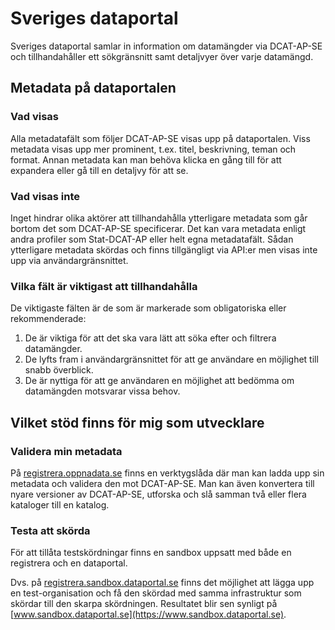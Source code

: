 # Sveriges dataportal

Sveriges dataportal samlar in information om datamängder via DCAT-AP-SE och tillhandahåller ett sökgränsnitt samt detaljvyer över varje datamängd.

## Metadata på dataportalen
### Vad visas
Alla metadatafält som följer DCAT-AP-SE visas upp på dataportalen. Viss metadata visas upp mer prominent, t.ex. titel, beskrivning, teman och format. Annan metadata kan man behöva klicka en gång till för att expandera eller gå till en detaljvy för att se.

### Vad visas inte
Inget hindrar olika aktörer att tillhandahålla ytterligare metadata som går bortom det som DCAT-AP-SE specificerar. Det kan vara metadata enligt andra profiler som Stat-DCAT-AP eller helt egna metadatafält.
Sådan ytterligare metadata skördas och finns tillgängligt via API:er men visas inte upp via användargränsnittet.

### Vilka fält är viktigast att tillhandahålla
De viktigaste fälten är de som är markerade som obligatoriska eller rekommenderade:

1. De är viktiga för att det ska vara lätt att söka efter och filtrera datamängder.
2. De lyfts fram i användargränsnittet för att ge användare en möjlighet till snabb överblick.
3. De är nyttiga för att ge användaren en möjlighet att bedömma om datamängden motsvarar vissa behov.

## Vilket stöd finns för mig som utvecklare

### Validera min metadata
På [registrera.oppnadata.se](https://registrera.oppnadata.se) finns en verktygslåda där man kan ladda upp sin metadata och validera den mot DCAT-AP-SE. Man kan även konvertera till nyare versioner av DCAT-AP-SE, utforska och slå samman två eller flera kataloger till en katalog.

### Testa att skörda
För att tillåta testskördningar finns en sandbox uppsatt med både en registrera och en dataportal.

Dvs. på [registrera.sandbox.dataportal.se](https://registrera.sandbox.dataportal.se) finns det möjlighet att lägga upp en test-organisation och få den skördad med samma infrastruktur som skördar till den skarpa skördningen. Resultatet blir sen synligt på [www.sandbox.dataportal.se](https://www.sandbox.dataportal.se).
